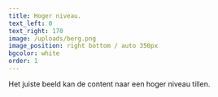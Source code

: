 ```yaml
---
title: Hoger niveau.
text_left: 0
text_right: 170
image: /uploads/berg.png
image_position: right bottom / auto 350px
bgcolor: white
order: 1
---
```


Het juiste beeld kan de content naar een hoger niveau tillen.